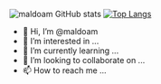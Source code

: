 ![maldoam GitHub stats](https://github-readme-stats.vercel.app/api?username=maldoam&show_icons=true)
[![Top Langs](https://github-readme-stats.vercel.app/api/top-langs/?username=maldoam&langs_count=8)](https://github.com/anuraghazra/github-readme-stats)

- 👋 Hi, I’m @maldoam
- 👀 I’m interested in ...
- 🌱 I’m currently learning ...
- 💞️ I’m looking to collaborate on ...
- 📫 How to reach me ...

<!---
maldoam/maldoam is a ✨ special ✨ repository because its `README.md` (this file) appears on your GitHub profile.
You can click the Preview link to take a look at your changes.
--->
